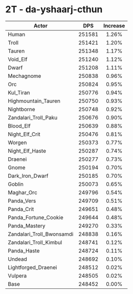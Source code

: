 # 2T - da-yshaarj-cthun
| Actor | DPS | Increase |
|---|:---:|:---:|
|Human|251581|1.26%|
|Troll|251421|1.20%|
|Tauren|251348|1.17%|
|Void_Elf|251240|1.12%|
|Dwarf|251208|1.11%|
|Mechagnome|250838|0.96%|
|Orc|250824|0.95%|
|Kul_Tiran|250776|0.94%|
|Highmountain_Tauren|250750|0.93%|
|Nightborne|250748|0.92%|
|Zandalari_Troll_Paku|250676|0.90%|
|Blood_Elf|250639|0.88%|
|Night_Elf_Crit|250476|0.81%|
|Worgen|250373|0.77%|
|Night_Elf_Haste|250287|0.74%|
|Draenei|250277|0.73%|
|Gnome|250194|0.70%|
|Dark_Iron_Dwarf|250185|0.70%|
|Goblin|250073|0.65%|
|Maghar_Orc|249796|0.54%|
|Panda_Vers|249709|0.51%|
|Panda_Crit|249651|0.48%|
|Panda_Fortune_Cookie|249644|0.48%|
|Panda_Mastery|249270|0.33%|
|Zandalari_Troll_Bwonsamdi|248838|0.16%|
|Zandalari_Troll_Kimbul|248741|0.12%|
|Panda_Haste|248724|0.11%|
|Undead|248692|0.10%|
|Lightforged_Draenei|248512|0.02%|
|Vulpera|248505|0.02%|
|Base|248452|0.00%|
